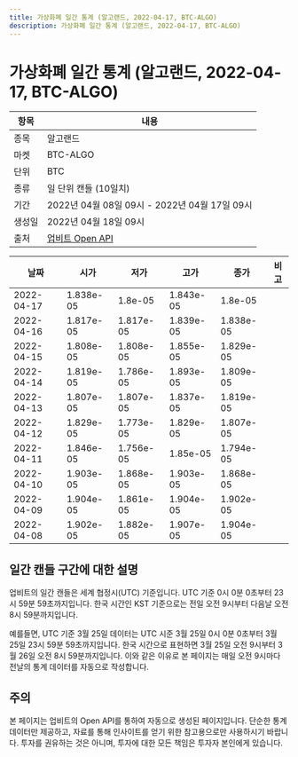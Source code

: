 ```yaml
---
title: 가상화폐 일간 통계 (알고랜드, 2022-04-17, BTC-ALGO)
description: 가상화폐 일간 통계 (알고랜드, 2022-04-17, BTC-ALGO)
---
```



가상화폐 일간 통계 (알고랜드, 2022-04-17, BTC-ALGO)
===

|항목|내용|
|--|--|
|종목|알고랜드|
|마켓|BTC-ALGO|
|단위|BTC|
|종류|일 단위 캔들 (10일치)|
|기간|2022년 04월 08일 09시 - 2022년 04월 17일 09시|
|생성일|2022년 04월 18일 09시|
|출처|[업비트 Open API](https://docs.upbit.com)|


|날짜|시가|저가|고가|종가|비고|
|--|--|--|--|--|--|
|2022-04-17|1.838e-05|1.8e-05|1.843e-05|1.8e-05|    |
|2022-04-16|1.817e-05|1.817e-05|1.839e-05|1.838e-05|    |
|2022-04-15|1.808e-05|1.808e-05|1.855e-05|1.829e-05|    |
|2022-04-14|1.819e-05|1.786e-05|1.893e-05|1.809e-05|    |
|2022-04-13|1.807e-05|1.807e-05|1.837e-05|1.819e-05|    |
|2022-04-12|1.829e-05|1.773e-05|1.829e-05|1.807e-05|    |
|2022-04-11|1.846e-05|1.756e-05|1.85e-05|1.794e-05|    |
|2022-04-10|1.903e-05|1.868e-05|1.903e-05|1.868e-05|    |
|2022-04-09|1.904e-05|1.861e-05|1.904e-05|1.902e-05|    |
|2022-04-08|1.902e-05|1.882e-05|1.907e-05|1.904e-05|    |


일간 캔들 구간에 대한 설명
---


업비트의 일간 캔들은 세계 협정시(UTC) 기준입니다. 
UTC 기준 0시 0분 0초부터 23시 59분 59초까지입니다. 
한국 시간인 KST 기준으로는 전일 오전 9시부터 다음날 오전 8시 59분까지입니다. 


예를들면, UTC 기준 3월 25일 데이터는 UTC 시준 3월 25일 0시 0분 0초부터 3월 25일 23시 59분 59초까지입니다. 
한국 시간으로 표현하면 3월 25일 오전 9시부터 3월 26일 오전 8시 59분까지입니다. 
이와 같은 이유로 본 페이지는 매일 오전 9시마다 전날의 통계 데이터를 자동으로 작성합니다. 


주의
---


본 페이지는 업비트의 Open API를 통하여 자동으로 생성된 페이지입니다. 
단순한 통계 데이터만 제공하고, 자료를 통해 인사이트를 얻기 위한 참고용으로만 사용하시기 바랍니다. 
투자를 권유하는 것은 아니며, 투자에 대한 모든 책임은 투자자 본인에게 있습니다. 
